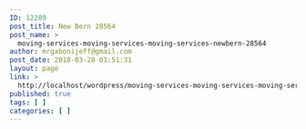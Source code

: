 ```yaml
---
ID: 12289
post_title: New Bern 28564
post_name: >
  moving-services-moving-services-moving-services-newbern-28564
author: mrgabonijeff@gmail.com
post_date: 2018-03-28 01:51:31
layout: page
link: >
  http://localhost/wordpress/moving-services-moving-services-moving-services-newbern-28564/
published: true
tags: [ ]
categories: [ ]
---
```

